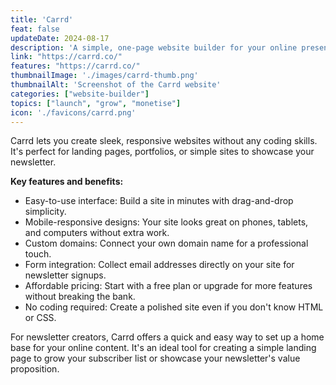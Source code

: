 ```yaml
---
title: 'Carrd'
feat: false
updateDate: 2024-08-17
description: 'A simple, one-page website builder for your online presence.'
link: "https://carrd.co/"
features: "https://carrd.co/"
thumbnailImage: './images/carrd-thumb.png'
thumbnailAlt: 'Screenshot of the Carrd website'
categories: ["website-builder"]
topics: ["launch", "grow", "monetise"]
icon: './favicons/carrd.png'
---
```


Carrd lets you create sleek, responsive websites without any coding skills. It's perfect for landing pages, portfolios, or simple sites to showcase your newsletter.

<b>Key features and benefits:</b>

- Easy-to-use interface: Build a site in minutes with drag-and-drop simplicity.
- Mobile-responsive designs: Your site looks great on phones, tablets, and computers without extra work.
- Custom domains: Connect your own domain name for a professional touch.
- Form integration: Collect email addresses directly on your site for newsletter signups.
- Affordable pricing: Start with a free plan or upgrade for more features without breaking the bank.
- No coding required: Create a polished site even if you don't know HTML or CSS.

For newsletter creators, Carrd offers a quick and easy way to set up a home base for your online content. It's an ideal tool for creating a simple landing page to grow your subscriber list or showcase your newsletter's value proposition.